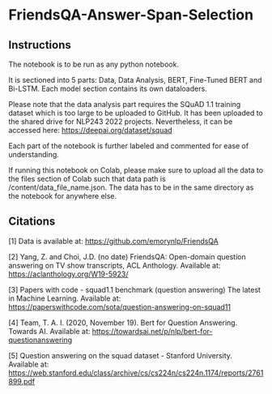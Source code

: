 # FriendsQA-Answer-Span-Selection

## Instructions

The notebook is to be run as any python notebook.

It is sectioned into 5 parts: Data, Data Analysis, BERT, Fine-Tuned BERT and Bi-LSTM. Each model section contains its own dataloaders. 

Please note that the data analysis part requires the SQuAD 1.1 training dataset which is too large to be uploaded to GitHub. It has been uploaded to the shared drive for NLP243 2022 projects. Nevertheless, it can be accessed here: https://deepai.org/dataset/squad

Each part of the notebook is further labeled and commented for ease of understanding. 

If running this notebook on Colab, please make sure to upload all the data to the files section of Colab such that data path is /content/data_file_name.json. The data has to be in the same directory as the notebook for anywhere else.

## Citations

[1] Data is available at: https://github.com/emorynlp/FriendsQA

[2] Yang, Z. and Choi, J.D. (no date) FriendsQA: Open-domain question answering on TV show transcripts, ACL Anthology. Available at: https://aclanthology.org/W19-5923/

[3] Papers with code - squad1.1 benchmark (question answering) The latest in Machine Learning. Available at: https://paperswithcode.com/sota/question-answering-on-squad11

[4] Team, T. A. I. (2020, November 19). Bert for Question Answering. Towards AI. Available at: https://towardsai.net/p/nlp/bert-for-questionanswering 

[5] Question answering on the squad dataset - Stanford University. Available at: https://web.stanford.edu/class/archive/cs/cs224n/cs224n.1174/reports/2761899.pdf 
